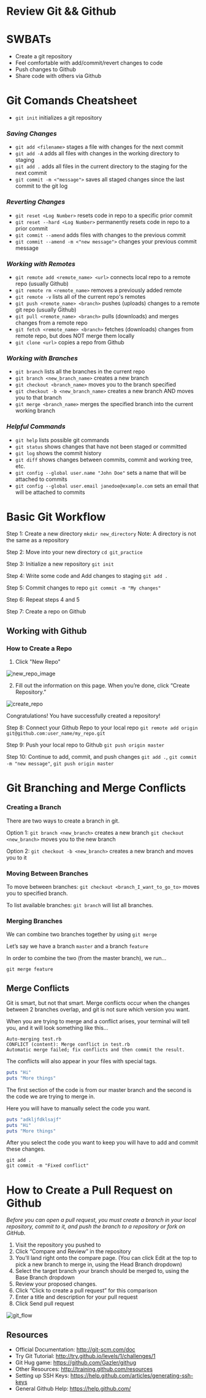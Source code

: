 # Review Git && Github

# SWBATs
* Create a git repository
* Feel comfortable with add/commit/revert changes to code
* Push changes to Github
* Share code with others via Github

# Git Comands Cheatsheet
- `git init` initializes a git repository
### _Saving Changes_
- `git add <filename>` stages a file with changes for the next commit
- `git add -A` adds all files with changes in the working directory to staging
- `git add .` adds all files in the current directory to the staging for the next commit
- `git commit -m <"message">` saves all staged changes since the last commit to the git log
### _Reverting Changes_
- `git reset <Log Number>` resets code in repo to a specific prior commit
- `git reset --hard <Log Number>` permanently resets code in repo to a prior commit
- `git commit --amend` adds files with changes to the previous commit
- `git commit --amend -m <"new message">` changes your previous commit message
### _Working with Remotes_
- `git remote add <remote_name> <url>` connects local repo to a remote repo (usually Github)
- `git remote rm <remote_name>` removes a previously added remote
- `git remote -v` lists all of the current repo's remotes
- `git push <remote_name> <branch>` pushes (uploads) changes to a remote git repo (usually Github)
- `git pull <remote_name> <branch>` pulls (downloads) and merges changes from a remote repo
- `git fetch <remote_name> <branch>` fetches (downloads) changes from remote repo, but does NOT merge them locally
- `git clone <url>` copies a repo from Github
### _Working with Branches_
- `git branch` lists all the branches in the current repo
- `git branch <new_branch_name>` creates a new branch
- `git checkout <branch_name>` moves you to the branch specified
- `git checkout -b <new_branch_name>` creates a new branch AND moves you to that branch
- `git merge <branch_name>` merges the specified branch into the current working branch
### _Helpful  Commands_
- `git help` lists possible git commands
- `git status` shows changes that have not been staged or committed
- `git log` shows the commit history
- `git diff` shows changes between commits, commit and working tree, etc.
- `git config --global user.name "John Doe"` sets a name that will be attached to commits
- `git config --global user.email janedoe@example.com` sets an email that will be attached to commits

# Basic Git Workflow

Step 1: Create a new directory `mkdir new_directory` Note: A directory is not the same as a repository

Step 2: Move into your new directory `cd git_practice`

Step 3: Initialize a new repository `git init`

Step 4: Write some code and Add changes to staging `git add .`

Step 5: Commit changes to repo `git commit -m "My changes"`

Step 6: Repeat steps 4 and 5

Step 7: Create a repo on Github

## Working with Github

### How to Create a Repo

1. Click "New Repo"

![new_repo_image](https://github-images.s3.amazonaws.com/help/bootcamp/bootcamp_2_newrepo.jpg)

2. Fill out the information on this page. When you’re done, click “Create Repository.”

![create_repo](https://github-images.s3.amazonaws.com/help/bootcamp/bootcamp_2_repoinfo.png)

Congratulations! You have successfully created a repository!

Step 8: Connect your Github Repo to your local repo `git remote add origin git@github.com:user_name/my_repo.git`

Step 9: Push your local repo to Github `git push origin master`

Step 10: Continue to add, commit, and push changes `git add .`, `git commit -m "new message"`, `git push origin master`

# Git Branching and Merge Conflicts

### Creating a Branch 
There are two ways to create a branch in git.

Option 1: `git branch <new_branch>` creates a new branch `git checkout <new_branch>` moves you to the new branch

Option 2: `git checkout -b <new_branch>` creates a new branch and moves you to it

### Moving Between Branches 
To move between branches: `git checkout <branch_I_want_to_go_to>` moves you to specified branch.

To list available branches: `git branch` will list all branches.

### Merging Branches 
We can combine two branches together by using `git merge`

Let’s say we have a branch `master` and a branch `feature`

In order to combine the two (from the master branch), we run…

`git merge feature`

## Merge Conflicts
Git is smart, but not that smart. Merge conflicts occur when the changes between 2 branches overlap, and git is not sure which version you want.

When you are trying to merge and a conflict arises, your terminal will tell you, and it will look something like this…
```shell
Auto-merging test.rb
CONFLICT (content): Merge conflict in test.rb
Automatic merge failed; fix conflicts and then commit the result.
```
The conflicts will also appear in your files with special tags.
```ruby
puts "Hi"
puts "More things"
```
The first section of the code is from our master branch and the second is the code we are trying to merge in.

Here you will have to manually select the code you want.
```ruby
puts "adkljfdklsajf"
puts "Hi"
puts "More things"
```
After you select the code you want to keep you will have to add and commit these changes.

```shell
git add .
git commit -m "Fixed conflict"
```
# How to Create a Pull Request on Github

_Before you can open a pull request, you must create a branch in your local repository, commit to it, and push the branch to a repository or fork on GitHub._

1. Visit the repository you pushed to
2. Click “Compare and Review” in the repository
3. You’ll land right onto the compare page. (You can click Edit at the top to pick a new branch to merge in, using the Head Branch dropdown)
4. Select the target branch your branch should be merged to, using the Base Branch dropdown
5. Review your proposed changes.
6. Click “Click to create a pull request” for this comparison
7. Enter a title and description for your pull request
8. Click Send pull request

![git_flow](https://1.bp.blogspot.com/-FmqYrygSQhI/U2PhVzVH_PI/AAAAAAAAAUA/umErszRBJYA/s1600/git_workflow_github_flow.jpg)

## Resources

- Official Documentation: http://git-scm.com/doc 
- Try Git Tutorial: http://try.github.io/levels/1/challenges/1 
- Git Hug game: https://github.com/Gazler/githug 
- Other Resources: http://training.github.com/resources
- Setting up SSH Keys: https://help.github.com/articles/generating-ssh-keys 
- General Github Help: https://help.github.com/

